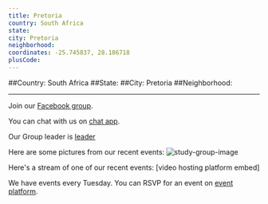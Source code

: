 ```yaml
---
title: Pretoria
country: South Africa
state: 
city: Pretoria
neighborhood: 
coordinates: -25.745837, 28.186718
plusCode:
---
```


##Country: South Africa
##State: 
##City: Pretoria
##Neighborhood: 
*****
Join our [Facebook group](https://www.facebook.com/groups/free.code.camp.pretoria.za).

You can chat with us on [chat app]().

Our Group leader is [leader]()

Here are some pictures from our recent events:
![study-group-image]()

Here's a stream of one of our recent events:
[video hosting platform embed]

We have events every Tuesday. You can RSVP for an event on [event platform]().
